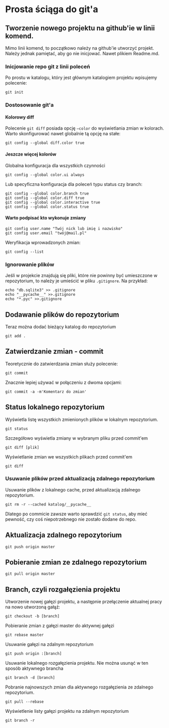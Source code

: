 # Prosta ściąga do git'a

## Tworzenie nowego projektu na github'ie w linii komend.

Mimo linii komend, to początkowo należy na github'ie utworzyć projekt.
Należy jednak pamiętać, aby go nie inicjować. Nawet plikiem Readme.md.

### Inicjowanie repo git z linii poleceń

Po prostu w katalogu, który jest głównym katalogiem projektu wpisujemy polecenie:
```
git init
```
### Dostosowanie git'a
#### Kolorowy diff
Polecenie `git diff` posiada opcję `–color` do wyświetlania zmian w kolorach. Warto skonfigurować nawet globalnie tą opcję na stałe:
```
git config --global diff.color true
```
#### Jeszcze więcej kolorów
Globalna konfiguracja dla wszystkich czynności
```
git config --global color.ui always
```
Lub specyficzna konfiguracja dla poleceń typu status czy branch:
```
git config --global color.branch true
git config --global color.diff true
git config --global color.interactive true
git config --global color.status true
```

#### Warto podpisać kto wykonuje zmiany
```
git config user.name "Twój nick lub imię i nazwisko"
git config user.email "twój@mail.pl"
```
Weryfikacja wprowadzonych zmian:
```
git config --list
```


### Ignorowanie plików

Jeśli w projekcie znajdują się pliki, które nie powinny być umieszczone
w repozytorium, to należy je umieścić w pliku `.gitignore`. Na przykład:
```
echo "db.sqlite3" >> .gitignore
echo "__pycache__" >>.gitignore
echo "*.pyc" >>.gitignore
```

## Dodawanie plików do repozytorium

Teraz można dodać bieżący katalog do repozytorium
```
git add .
```

## Zatwierdzanie zmian - commit

Teoretycznie do zatwierdzania zmian służy polecenie:
```
git commit
```

Znacznie lepiej używać w połączeniu z dwoma opcjami:
```
git commit -a -m'Komentarz do zmian'
```

## Status lokalnego repozytorium
Wyświetla listę wszystkich zmienionych plików w lokalnym repozytorium.
```
git status
```

Szczegółowo wyświetla zmiany w wybranym pliku przed commit'em
```
git diff [plik]
```

Wyświetlanie zmian we wszystkich plikach przed commit'em
```
git diff
```

### Usuwanie plików przed aktualizacją zdalnego repozytorium
Usuwanie plików z lokalnego cache, przed aktualizacją zdalnego repozytorium.
```
git rm -r --cached katalog/__pycache__
```
Dlatego po commicie zawsze warto sprawdzić `git status`, aby mieć
pewność, czy coś niepotrzebnego nie zostało dodane do repo.

## Aktualizacja zdalnego repozytorium
```
git push origin master
```

## Pobieranie zmian ze zdalnego repozytorium
```
git pull origin master
```

## Branch, czyli rozgałęzienia projektu

Utworzenie nowej gałęzi projektu, a następnie przełączenie aktualnej pracy
na nowo utworzoną gałąź:
```
git checkout -b [branch]
```

Pobieranie zmian z gałęzi master do aktywnej gałęzi
```
git rebase master
```

Usuwanie gałęzi na zdalnym repozytorium
```
git push origin :[branch]
```

Usuwanie lokalnego rozgałęzienia projektu. Nie można usunąć w ten sposób aktywnego brancha
```
git branch -d [branch]
```

Pobranie najnowszych zmian dla aktywnego rozgałęzienia ze zdalnego repozytorium.
```
git pull --rebase
```

Wyświetlenie listy gałęzi projektu na zdalnym repozytorium
```
git branch -r
```
